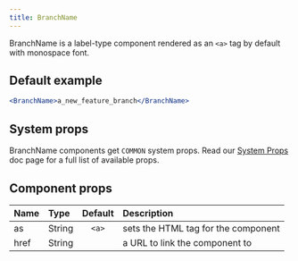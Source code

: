 ```yaml
---
title: BranchName
---
```


BranchName is a label-type component rendered as an `<a>` tag by default with monospace font.

## Default example

```jsx live live
<BranchName>a_new_feature_branch</BranchName>
```

## System props

BranchName components get `COMMON` system props. Read our [System Props](/system-props) doc page for a full list of available props.

## Component props

| Name | Type   | Default | Description                         |
| :--- | :----- | :-----: | :---------------------------------- |
| as   | String |  `<a>`  | sets the HTML tag for the component |
| href | String |         | a URL to link the component to      |
